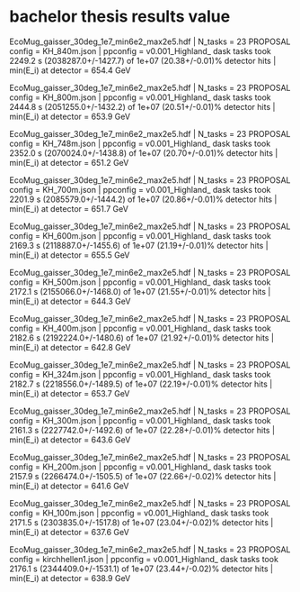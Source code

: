# bachelor thesis results value


EcoMug_gaisser_30deg_1e7_min6e2_max2e5.hdf | N_tasks = 23
PROPOSAL config = KH_840m.json | ppconfig = v0.001_Highland_
dask tasks took  2249.2 s
(2038287.0+/-1427.7) of 1e+07 (20.38+/-0.01)% detector hits | min(E_i) at detector = 654.4 GeV

EcoMug_gaisser_30deg_1e7_min6e2_max2e5.hdf | N_tasks = 23
PROPOSAL config = KH_800m.json | ppconfig = v0.001_Highland_
dask tasks took  2444.8 s
(2051255.0+/-1432.2) of 1e+07 (20.51+/-0.01)% detector hits | min(E_i) at detector = 653.9 GeV

EcoMug_gaisser_30deg_1e7_min6e2_max2e5.hdf | N_tasks = 23
PROPOSAL config = KH_748m.json | ppconfig = v0.001_Highland_
dask tasks took  2352.0 s
(2070024.0+/-1438.8) of 1e+07 (20.70+/-0.01)% detector hits | min(E_i) at detector = 651.2 GeV

EcoMug_gaisser_30deg_1e7_min6e2_max2e5.hdf | N_tasks = 23
PROPOSAL config = KH_700m.json | ppconfig = v0.001_Highland_
dask tasks took  2201.9 s
(2085579.0+/-1444.2) of 1e+07 (20.86+/-0.01)% detector hits | min(E_i) at detector = 651.7 GeV

EcoMug_gaisser_30deg_1e7_min6e2_max2e5.hdf | N_tasks = 23
PROPOSAL config = KH_600m.json | ppconfig = v0.001_Highland_
dask tasks took  2169.3 s
(2118887.0+/-1455.6) of 1e+07 (21.19+/-0.01)% detector hits | min(E_i) at detector = 655.5 GeV

EcoMug_gaisser_30deg_1e7_min6e2_max2e5.hdf | N_tasks = 23
PROPOSAL config = KH_500m.json | ppconfig = v0.001_Highland_
dask tasks took  2172.1 s
(2155066.0+/-1468.0) of 1e+07 (21.55+/-0.01)% detector hits | min(E_i) at detector = 644.3 GeV

EcoMug_gaisser_30deg_1e7_min6e2_max2e5.hdf | N_tasks = 23
PROPOSAL config = KH_400m.json | ppconfig = v0.001_Highland_
dask tasks took  2182.6 s
(2192224.0+/-1480.6) of 1e+07 (21.92+/-0.01)% detector hits | min(E_i) at detector = 642.8 GeV

EcoMug_gaisser_30deg_1e7_min6e2_max2e5.hdf | N_tasks = 23
PROPOSAL config = KH_324m.json | ppconfig = v0.001_Highland_
dask tasks took  2182.7 s
(2218556.0+/-1489.5) of 1e+07 (22.19+/-0.01)% detector hits | min(E_i) at detector = 653.7 GeV

EcoMug_gaisser_30deg_1e7_min6e2_max2e5.hdf | N_tasks = 23
PROPOSAL config = KH_300m.json | ppconfig = v0.001_Highland_
dask tasks took  2161.3 s
(2227742.0+/-1492.6) of 1e+07 (22.28+/-0.01)% detector hits | min(E_i) at detector = 643.6 GeV

EcoMug_gaisser_30deg_1e7_min6e2_max2e5.hdf | N_tasks = 23
PROPOSAL config = KH_200m.json | ppconfig = v0.001_Highland_
dask tasks took  2157.9 s
(2266474.0+/-1505.5) of 1e+07 (22.66+/-0.02)% detector hits | min(E_i) at detector = 641.6 GeV

EcoMug_gaisser_30deg_1e7_min6e2_max2e5.hdf | N_tasks = 23
PROPOSAL config = KH_100m.json | ppconfig = v0.001_Highland_
dask tasks took  2171.5 s
(2303835.0+/-1517.8) of 1e+07 (23.04+/-0.02)% detector hits | min(E_i) at detector = 637.6 GeV

EcoMug_gaisser_30deg_1e7_min6e2_max2e5.hdf | N_tasks = 23
PROPOSAL config = kirchhellen1.json | ppconfig = v0.001_Highland_
dask tasks took  2176.1 s
(2344409.0+/-1531.1) of 1e+07 (23.44+/-0.02)% detector hits | min(E_i) at detector = 638.9 GeV